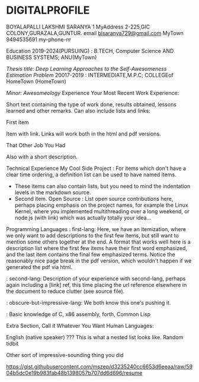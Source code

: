 # DIGITALPROFILE
BOYALAPALLI LAKSHMI SARANYA
1 MyAddress 2-225,GIC COLONY,GURAZALA,GUNTUR. email blsaranya729@gmail.com MyTown 9494535691 my-phone-nr

Education
2019-2024(PURSUING) : B.TECH, Computer Science AND BUSINESS SYSTEMS; ANU(MyTown)

*Thesis title: Deep Learning Approaches to the Self-Awesomeness
 Estimation Problem*
20017-2019 : INTERMEDIATE,M.P.C; COLLEGEof HomeTown (HomeTown)

*Minor: Awesomeology*
Experience
Your Most Recent Work Experience:

Short text containing the type of work done, results obtained, lessons learned and other remarks. Can also include lists and links:

First item

Item with link. Links will work both in the html and pdf versions.

That Other Job You Had

Also with a short description.

Technical Experience
My Cool Side Project : For items which don't have a clear time ordering, a definition list can be used to have named items.

* These items can also contain lists, but you need to mind the
  indentation levels in the markdown source.
* Second item.
Open Source : List open source contributions here, perhaps placing emphasis on the project names, for example the Linux Kernel, where you implemented multithreading over a long weekend, or node.js (with link) which was actually totally your idea...

Programming Languages : first-lang: Here, we have an itemization, where we only want to add descriptions to the first few items, but still want to mention some others together at the end. A format that works well here is a description list where the first few items have their first word emphasized, and the last item contains the final few emphasized terms. Notice the reasonably nice page break in the pdf version, which wouldn't happen if we generated the pdf via html.

: second-lang: Description of your experience with second-lang, perhaps again including a [link] ref, this time placing the url reference elsewhere in the document to reduce clutter (see source file).

: obscure-but-impressive-lang: We both know this one's pushing it.

: Basic knowledge of C, x86 assembly, forth, Common Lisp

Extra Section, Call it Whatever You Want
Human Languages:

English (native speaker)
???
This is what a nested list looks like.
Random tidbit

Other sort of impressive-sounding thing you did

https://gist.githubusercontent.com/mszep/d3235240cc6653d6eeaa/raw/5904b5dc0e19b983fab48b1398057b707dd6d696/resume
